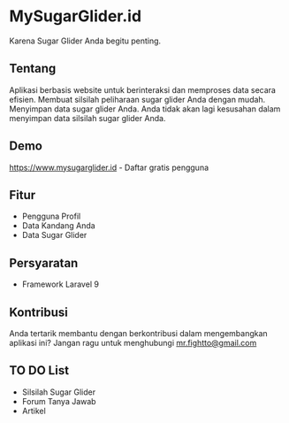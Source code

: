 # MySugarGlider.id

Karena Sugar Glider Anda begitu penting.

## Tentang

Aplikasi berbasis website untuk berinteraksi dan memproses data secara efisien. Membuat silsilah peliharaan sugar glider Anda dengan mudah. Menyimpan data sugar glider Anda. Anda tidak akan lagi kesusahan dalam menyimpan data silsilah sugar glider Anda.

## Demo

https://www.mysugarglider.id - Daftar gratis pengguna

## Fitur

-   Pengguna Profil
-   Data Kandang Anda
-   Data Sugar Glider

## Persyaratan

-   Framework Laravel 9

## Kontribusi

Anda tertarik membantu dengan berkontribusi dalam mengembangkan aplikasi ini? Jangan ragu untuk menghubungi mr.fightto@gmail.com

## TO DO List

-   Silsilah Sugar Glider
-   Forum Tanya Jawab
-   Artikel
